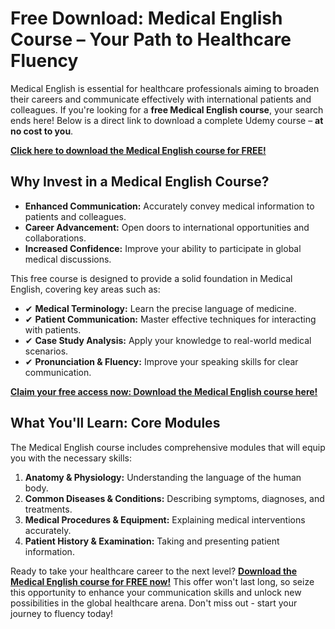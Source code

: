 # Free Download: Medical English Course – Your Path to Healthcare Fluency

Medical English is essential for healthcare professionals aiming to broaden their careers and communicate effectively with international patients and colleagues. If you're looking for a **free Medical English course**, your search ends here! Below is a direct link to download a complete Udemy course – **at no cost to you**.

[**Click here to download the Medical English course for FREE!**](https://udemywork.com/medical-english-course)

## Why Invest in a Medical English Course?

*   **Enhanced Communication:** Accurately convey medical information to patients and colleagues.
*   **Career Advancement:** Open doors to international opportunities and collaborations.
*   **Increased Confidence:** Improve your ability to participate in global medical discussions.

This free course is designed to provide a solid foundation in Medical English, covering key areas such as:

*   ✔ **Medical Terminology:** Learn the precise language of medicine.
*   ✔ **Patient Communication:** Master effective techniques for interacting with patients.
*   ✔ **Case Study Analysis:** Apply your knowledge to real-world medical scenarios.
*   ✔ **Pronunciation & Fluency:** Improve your speaking skills for clear communication.

[**Claim your free access now: Download the Medical English course here!**](https://udemywork.com/medical-english-course)

## What You'll Learn: Core Modules

The Medical English course includes comprehensive modules that will equip you with the necessary skills:

1.  **Anatomy & Physiology:** Understanding the language of the human body.
2.  **Common Diseases & Conditions:** Describing symptoms, diagnoses, and treatments.
3.  **Medical Procedures & Equipment:** Explaining medical interventions accurately.
4.  **Patient History & Examination:** Taking and presenting patient information.

Ready to take your healthcare career to the next level? **[Download the Medical English course for FREE now!](https://udemywork.com/medical-english-course)** This offer won't last long, so seize this opportunity to enhance your communication skills and unlock new possibilities in the global healthcare arena. Don't miss out - start your journey to fluency today!
